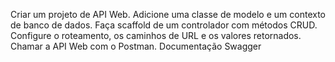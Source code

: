 Criar um projeto de API Web.
Adicione uma classe de modelo e um contexto de banco de dados.
Faça scaffold de um controlador com métodos CRUD.
Configure o roteamento, os caminhos de URL e os valores retornados.
Chamar a API Web com o Postman.
Documentação Swagger